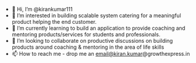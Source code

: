 - 👋 Hi, I’m @kirankumar111
- 👀 I’m interested in building scalable system catering for a meaningful product helping the end customer.
- 🌱 I’m currently learning to build an application to provide coaching and mentoring products/services for students and professionals.
- 💞️ I’m looking to collaborate on productive discussions on building products around coaching & mentoring in the area of life skills
- 📫 How to reach me - drop me an email@kiran.kumar@growthexpress.in

<!---
kirankumar111/kirankumar111 is a ✨ special ✨ repository because its `README.md` (this file) appears on your GitHub profile.
You can click the Preview link to take a look at your changes.
--->
